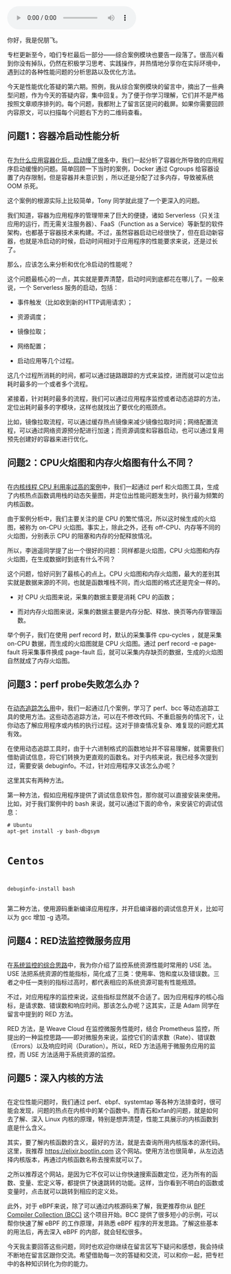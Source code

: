 <audio title="58 _ 答疑（六）：容器冷启动如何性能分析？" src="https://static001.geekbang.org/resource/audio/6d/81/6de71d147a37e4b45d568952460f1481.mp3" controls="controls"></audio> 
<p>你好，我是倪朋飞。</p><p>专栏更新至今，咱们专栏最后一部分——综合案例模块也要告一段落了。很高兴看到你没有掉队，仍然在积极学习思考、实践操作，并热情地分享你在实际环境中，遇到过的各种性能问题的分析思路以及优化方法。</p><p>今天是性能优化答疑的第六期。照例，我从综合案例模块的留言中，摘出了一些典型问题，作为今天的答疑内容，集中回复。为了便于你学习理解，它们并不是严格按照文章顺序排列的。每个问题，我都附上了留言区提问的截屏。如果你需要回顾内容原文，可以扫描每个问题右下方的二维码查看。</p><h2>问题1：容器冷启动性能分析</h2><p><img src="https://static001.geekbang.org/resource/image/be/0c/be00340409bdc188fe7e807996c7e70c.png" alt=""></p><p>在<a href="https://time.geekbang.org/column/article/84953">为什么应用容器化后，启动慢了很多</a>中，我们一起分析了容器化所导致的应用程序启动缓慢的问题。简单回顾一下当时的案例，Docker 通过 Cgroups 给容器设置了内存限制，但是容器并未意识到 ，所以还是分配了过多内存，导致被系统 OOM 杀死。</p><p>这个案例的根源实际上比较简单，Tony 同学就此提了一个更深入的问题。</p><p>我们知道，容器为应用程序的管理带来了巨大的便捷，诸如 Serverless（只关注应用的运行，而无需关注服务器）、FaaS（Function as a Service）等新型的软件架构，也都基于容器技术来构建。不过，虽然容器启动已经很快了，但在启动新容器，也就是冷启动的时候，启动时间相对于应用程序的性能要求来说，还是过长了。</p><!-- [[[read_end]]] --><p>那么，应该怎么来分析和优化冷启动的性能呢？</p><p>这个问题最核心的一点，其实就是要弄清楚，启动时间到底都花在哪儿了。一般来说，一个 Serverless 服务的启动，包括：</p><ul>
<li>
<p>事件触发（比如收到新的HTTP调用请求）；</p>
</li>
<li>
<p>资源调度；</p>
</li>
<li>
<p>镜像拉取；</p>
</li>
<li>
<p>网络配置；</p>
</li>
<li>
<p>启动应用等几个过程。</p>
</li>
</ul><p>这几个过程所消耗的时间，都可以通过链路跟踪的方式来监控，进而就可以定位出耗时最多的一个或者多个流程。</p><p>紧接着，针对耗时最多的流程，我们可以通过应用程序监控或者动态追踪的方法，定位出耗时最多的字模块，这样也就找出了要优化的瓶颈点。</p><p>比如，镜像拉取流程，可以通过缓存热点镜像来减少镜像拉取时间；网络配置流程，可以通过网络资源预分配进行加速；而资源调度和容器启动，也可以通过复用预先创建好的容器来进行优化。</p><h2>问题2：CPU火焰图和内存火焰图有什么不同？</h2><p><img src="https://static001.geekbang.org/resource/image/90/38/90a871e0dad35f71f80f1efdc9be5538.png" alt=""></p><p>在<a href="https://time.geekbang.org/column/article/86330">内核线程 CPU 利用率过高的案例</a>中，我们一起通过 perf 和火焰图工具，生成了内核热点函数调用栈的动态矢量图，并定位出性能问题发生时，执行最为频繁的内核函数。</p><p>由于案例分析中，我们主要关注的是 CPU 的繁忙情况，所以这时候生成的火焰图，被称为 on-CPU 火焰图。事实上，除此之外，还有 off-CPU、内存等不同的火焰图，分别表示 CPU 的阻塞和内存的分配释放情况。</p><p>所以，李逍遥同学提了出一个很好的问题：同样都是火焰图，CPU 火焰图和内存火焰图，在生成数据时到底有什么不同？</p><p>这个问题，恰好问到了最核心的点上。CPU 火焰图和内存火焰图，最大的差别其实就是数据来源的不同，也就是函数堆栈不同，而火焰图的格式还是完全一样的。</p><ul>
<li>
<p>对 CPU 火焰图来说，采集的数据主要是消耗 CPU 的函数；</p>
</li>
<li>
<p>而对内存火焰图来说，采集的数据主要是内存分配、释放、换页等内存管理函数。</p>
</li>
</ul><p>举个例子，我们在使用 perf record 时，默认的采集事件 cpu-cycles ，就是采集 on-CPU 数据，而生成的火焰图就是 CPU 火焰图。通过 perf record -e page-fault 将采集事件换成 page-fault 后，就可以采集内存缺页的数据，生成的火焰图自然就成了内存火焰图。</p><h2>问题3：perf probe失败怎么办？</h2><p><img src="https://static001.geekbang.org/resource/image/45/27/45e3bd4566d77fa9c5677b7ea9a82827.png" alt=""></p><p>在<a href="https://time.geekbang.org/column/article/86710">动态追踪怎么用</a>中，我们一起通过几个案例，学习了 perf、bcc 等动态追踪工具的使用方法。这些动态追踪方法，可以在不修改代码、不重启服务的情况下，让你动态了解应用程序或内核的执行过程。这对于排查情况复杂、难复现的问题尤其有效。</p><p>在使用动态追踪工具时，由于十六进制格式的函数地址并不容易理解，就需要我们借助调试信息，将它们转换为更直观的函数名。对于内核来说，我已经多次提到过，需要安装 debuginfo。不过，针对应用程序又该怎么办呢？</p><p>这里其实有两种方法。</p><p>第一种方法，假如应用程序提供了调试信息软件包，那你就可以直接安装来使用。比如，对于我们案例中的 bash 来说，就可以通过下面的命令，来安装它的调试信息：</p><pre><code># Ubuntu
apt-get install -y bash-dbgsym

# Centos
debuginfo-install bash
</code></pre><p>第二种方法，使用源码重新编译应用程序，并开启编译器的调试信息开关，比如可以为 gcc 增加 -g 选项。</p><h2>问题4：RED法监控微服务应用</h2><p><img src="https://static001.geekbang.org/resource/image/31/30/310b2bd6af3628b3fd3c85cd83a34530.png" alt=""></p><p>在<a href="https://time.geekbang.org/column/article/87980">系统监控的综合思路</a>中，我为你介绍了监控系统资源性能时常用的 USE 法。USE 法把系统资源的性能指标，简化成了三类：使用率、饱和度以及错误数。三者之中任一类别的指标过高时，都代表相应的系统资源可能有性能瓶颈。</p><p>不过，对应用程序的监控来说，这些指标显然就不合适了。因为应用程序的核心指标，是请求数、错误数和响应时间。那该怎么办呢？这其实，正是 Adam 同学在留言中提到的 RED 方法。</p><p>RED 方法，是 Weave Cloud 在监控微服务性能时，结合 Prometheus 监控，所提出的一种监控思路——即对微服务来说，监控它们的请求数（Rate）、错误数（Errors）以及响应时间（Duration）。所以，RED 方法适用于微服务应用的监控，而 USE 方法适用于系统资源的监控。</p><h2>问题5：深入内核的方法</h2><p><img src="https://static001.geekbang.org/resource/image/73/13/73bdcda4daf3da8b1706ed480bffe413.png" alt=""><img src="https://static001.geekbang.org/resource/image/fe/98/fedc0101abec096969b021a7306de798.png" alt=""></p><p>在定位性能问题时，我们通过 perf、ebpf、systemtap 等各种方法排查时，很可能会发现，问题的热点在内核中的某个函数中。而青石和xfan的问题，就是如何去了解、深入 Linux 内核的原理，特别是想弄清楚，性能工具展示的内核函数到底是什么含义。</p><p>其实，要了解内核函数的含义，最好的方法，就是去查询所用内核版本的源代码。这里，我推荐 <a href="https://elixir.bootlin.com">https://elixir.bootlin.com</a> 这个网站。使用方法也很简单，从左边选择内核版本，再通过内核函数名称去搜索就可以了。</p><p>之所以推荐这个网站，是因为它不仅可以让你快速搜索函数定位，还为所有的函数、变量、宏定义等，都提供了快速跳转的功能。这样，当你看到不明白的函数或变量时，点击就可以跳转到相应的定义处。</p><p>此外，对于 eBPF来说，除了可以通过内核源码来了解，我更推荐你从 <a href="https://github.com/iovisor/bcc">BPF Compiler Collection (BCC)</a> 这个项目开始。BCC 提供了很多短小的示例，可以帮你快速了解 eBPF 的工作原理，并熟悉 eBPF 程序的开发思路。了解这些基本的用法后，再去深入 eBPF 的内部，就会轻松很多。</p><p>今天我主要回答这些问题，同时也欢迎你继续在留言区写下疑问和感想，我会持续不断地在留言区跟你交流。希望借助每一次的答疑和交流，可以和你一起，把专栏中的各种知识转化为你的能力。</p><p></p>